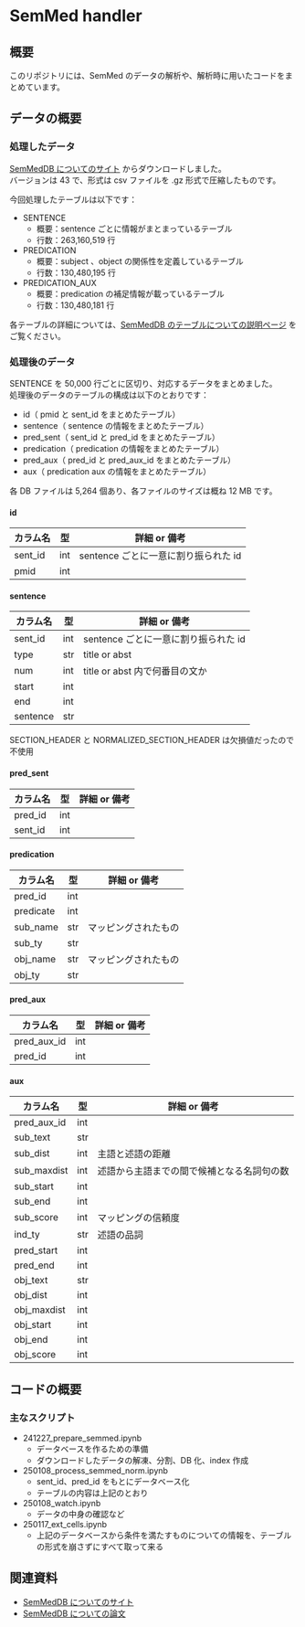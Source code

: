 # SemMed handler

## 概要

このリポジトリには、SemMed のデータの解析や、解析時に用いたコードをまとめています。

## データの概要

### 処理したデータ

[SemMedDB についてのサイト](https://lhncbc.nlm.nih.gov/ii/tools/SemRep_SemMedDB_SKR/SemMedDB_download.html) からダウンロードしました。  
バージョンは 43 で、形式は csv ファイルを .gz 形式で圧縮したものです。

今回処理したテーブルは以下です：

* SENTENCE
    * 概要：sentence ごとに情報がまとまっているテーブル
    * 行数：263,160,519 行
* PREDICATION
    * 概要：subject 、object の関係性を定義しているテーブル
    * 行数：130,480,195 行
* PREDICATION_AUX
    * 概要：predication の補足情報が載っているテーブル
    * 行数：130,480,181 行

各テーブルの詳細については、[SemMedDB のテーブルについての説明ページ](https://lhncbc.nlm.nih.gov/ii/tools/SemRep_SemMedDB_SKR/dbinfo.html) をご覧ください。

### 処理後のデータ

SENTENCE を 50,000 行ごとに区切り、対応するデータをまとめました。  
処理後のデータのテーブルの構成は以下のとおりです：  

* id（ pmid と sent_id をまとめたテーブル）
* sentence（ sentence の情報をまとめたテーブル）
* pred_sent（ sent_id と pred_id をまとめたテーブル）
* predication（ predication の情報をまとめたテーブル）
* pred_aux（ pred_id と pred_aux_id をまとめたテーブル）
* aux（ predication aux の情報をまとめたテーブル）

各 DB ファイルは 5,264 個あり、各ファイルのサイズは概ね 12 MB です。

#### id

|カラム名|型|詳細 or 備考|
|---|---|---|
|sent_id|int|sentence ごとに一意に割り振られた id|
|pmid|int||

#### sentence

|カラム名|型|詳細 or 備考|
|---|---|---|
|sent_id|int|sentence ごとに一意に割り振られた id|
|type|str|title or abst|
|num|int|title or abst 内で何番目の文か|
|start|int||
|end|int||
|sentence|str||

SECTION_HEADER と NORMALIZED_SECTION_HEADER は欠損値だったので不使用

#### pred_sent

|カラム名|型|詳細 or 備考|
|---|---|---|
|pred_id|int||
|sent_id|int||

#### predication

|カラム名|型|詳細 or 備考|
|---|---|---|
|pred_id|int||
|predicate|int||
|sub_name|str|マッピングされたもの|
|sub_ty|str||
|obj_name|str|マッピングされたもの|
|obj_ty|str||

#### pred_aux

|カラム名|型|詳細 or 備考|
|---|---|---|
|pred_aux_id|int||
|pred_id|int||

#### aux

|カラム名|型|詳細 or 備考|
|---|---|---|
|pred_aux_id|int||
|sub_text|str||
|sub_dist|int|主語と述語の距離|
|sub_maxdist|int|述語から主語までの間で候補となる名詞句の数|
|sub_start|int||
|sub_end|int||
|sub_score|int|マッピングの信頼度|
|ind_ty|str|述語の品詞|
|pred_start|int||
|pred_end|int||
|obj_text|str||
|obj_dist|int||
|obj_maxdist|int||
|obj_start|int||
|obj_end|int||
|obj_score|int||

## コードの概要

### 主なスクリプト

* 241227_prepare_semmed.ipynb
    * データベースを作るための準備
    * ダウンロードしたデータの解凍、分割、DB 化、index 作成
* 250108_process_semmed_norm.ipynb
    * sent_id、pred_id をもとにデータベース化
    * テーブルの内容は上記のとおり
* 250108_watch.ipynb
    * データの中身の確認など
* 250117_ext_cells.ipynb
    * 上記のデータベースから条件を満たすものについての情報を、テーブルの形式を崩さずにすべて取って来る

## 関連資料

* [SemMedDB についてのサイト](https://lhncbc.nlm.nih.gov/ii/tools/SemRep_SemMedDB_SKR/SemMedDB_download.html)
* [SemMedDB についての論文](https://lhncbc.nlm.nih.gov/ii/tools/SemRep_SemMedDB_SKR/SemMed.html)
